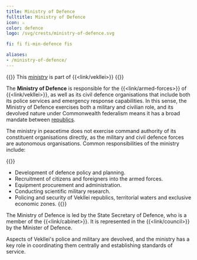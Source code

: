 ```yaml
---
title: Ministry of Defence
fulltitle: Ministry of Defence
icon: ⚔️
color: defence
logo: /svg/crests/ministry-of-defence.svg

fi: fi fi-min-defence fis

aliases:
- /ministry-of-defence/
---
```

{{<note series>}}
 This *[ministry](/ministries/)* is part of {{<link/vekllei>}}
{{</note>}}

The <span class="fi fi-min-defence fis"></span> **Ministry of Defence** is responsible for the {{<link/armed-forces>}} of {{<link/vekllei>}}, as well as its civil defence organisations that include both its police services and emergency response capabilities. In this sense, the Ministry of Defence exercises both a military and civilian role, and its devolved nature under Commonwealth federalism means it has a broad mandate between [republics](/republics/).

The ministry in peacetime does not exercise command authority of its constituent organisations directly, as the military and civil defence forces are autonomous organisations. Common responsibilities of the ministry include:

{{<note panel>}}
* Development of defence policy and planning.
* Recruitment of citizens and foreigners into the armed forces.
* Equipment procurement and administration.
* Conducting scientific military research.
* Policing and security of Vekllei republics, territorial waters and exclusive economic zones.
{{</note>}}

The Ministry of Defence is led by the State Secretary of Defence, who is a member of the {{<link/cabinet>}}. It is represented in the {{<link/council>}} by the Minister of Defence.

Aspects of Vekllei's police and military are devolved, and the ministry has a key role in coordinating them centrally and establishing standards of service.
